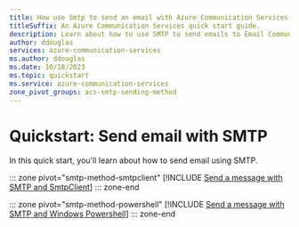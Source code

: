 ```yaml
---
title: How use Smtp to send an email with Azure Communication Services.
titleSuffix: An Azure Communication Services quick start guide.
description: Learn about how to use SMTP to send emails to Email Communication Services.
author: ddouglas
services: azure-communication-services
ms.author: ddouglas
ms.date: 10/18/2023
ms.topic: quickstart
ms.service: azure-communication-services
zone_pivot_groups: acs-smtp-sending-method
---
```

# Quickstart: Send email with SMTP

In this quick start, you'll learn about how to send email using SMTP.

::: zone pivot="smtp-method-smtpclient"
[!INCLUDE [Send a message with SMTP and SmtpClient](./includes/send-email-smtp-smtpclient.md)]
::: zone-end

::: zone pivot="smtp-method-powershell"
[!INCLUDE [Send a message with SMTP and Windows Powershell](./includes/send-email-smtp-powershell.md)]
::: zone-end